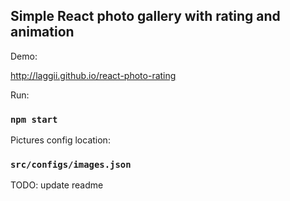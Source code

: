 ## Simple React photo gallery with rating and animation

Demo:

http://laggii.github.io/react-photo-rating

Run:
### `npm start`

Pictures config location:

### `src/configs/images.json`


TODO: update readme
